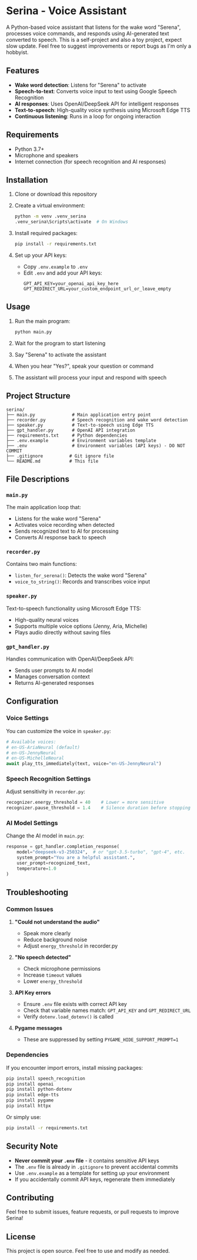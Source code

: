 # Serina - Voice Assistant

A Python-based voice assistant that listens for the wake word "Serena", processes voice commands, and responds using AI-generated text converted to speech.
This is a self-project and also a toy project, expect slow update.
Feel free to suggest improvements or report bugs as I'm only a hobbyist.

## Features

- **Wake word detection**: Listens for "Serena" to activate
- **Speech-to-text**: Converts voice input to text using Google Speech Recognition
- **AI responses**: Uses OpenAI/DeepSeek API for intelligent responses
- **Text-to-speech**: High-quality voice synthesis using Microsoft Edge TTS
- **Continuous listening**: Runs in a loop for ongoing interaction

## Requirements

- Python 3.7+
- Microphone and speakers
- Internet connection (for speech recognition and AI responses)

## Installation

1. Clone or download this repository
2. Create a virtual environment:
   ```bash
   python -m venv .venv_serina
   .venv_serina\Scripts\activate  # On Windows
   ```

3. Install required packages:
   ```bash
   pip install -r requirements.txt
   ```

4. Set up your API keys:
   - Copy `.env.example` to `.env`
   - Edit `.env` and add your API keys:
     ```
     GPT_API_KEY=your_openai_api_key_here
     GPT_REDIRECT_URL=your_custom_endpoint_url_or_leave_empty
     ```

## Usage

1. Run the main program:
   ```bash
   python main.py
   ```

2. Wait for the program to start listening
3. Say "Serena" to activate the assistant
4. When you hear "Yes?", speak your question or command
5. The assistant will process your input and respond with speech

## Project Structure

```
serina/
├── main.py              # Main application entry point
├── recorder.py          # Speech recognition and wake word detection
├── speaker.py           # Text-to-speech using Edge TTS
├── gpt_handler.py       # OpenAI API integration
├── requirements.txt     # Python dependencies
├── .env.example         # Environment variables template
├── .env                 # Environment variables (API keys) - DO NOT COMMIT
├── .gitignore          # Git ignore file
└── README.md           # This file
```

## File Descriptions

### `main.py`
The main application loop that:
- Listens for the wake word "Serena"
- Activates voice recording when detected
- Sends recognized text to AI for processing
- Converts AI response back to speech

### `recorder.py`
Contains two main functions:
- `listen_for_serena()`: Detects the wake word "Serena"
- `voice_to_string()`: Records and transcribes voice input

### `speaker.py`
Text-to-speech functionality using Microsoft Edge TTS:
- High-quality neural voices
- Supports multiple voice options (Jenny, Aria, Michelle)
- Plays audio directly without saving files

### `gpt_handler.py`
Handles communication with OpenAI/DeepSeek API:
- Sends user prompts to AI model
- Manages conversation context
- Returns AI-generated responses

## Configuration

### Voice Settings
You can customize the voice in `speaker.py`:
```python
# Available voices:
# en-US-AriaNeural (default)
# en-US-JennyNeural  
# en-US-MichelleNeural
await play_tts_immediately(text, voice="en-US-JennyNeural")
```

### Speech Recognition Settings
Adjust sensitivity in `recorder.py`:
```python
recognizer.energy_threshold = 40    # Lower = more sensitive
recognizer.pause_threshold = 1.4    # Silence duration before stopping
```

### AI Model Settings
Change the AI model in `main.py`:
```python
response = gpt_handler.completion_response(
    model="deepseek-v3-250324",  # or "gpt-3.5-turbo", "gpt-4", etc.
    system_prompt="You are a helpful assistant.",
    user_prompt=recognized_text,
    temperature=1.0
)
```

## Troubleshooting

### Common Issues

1. **"Could not understand the audio"**
   - Speak more clearly
   - Reduce background noise
   - Adjust `energy_threshold` in recorder.py

2. **"No speech detected"**
   - Check microphone permissions
   - Increase `timeout` values
   - Lower `energy_threshold`

3. **API Key errors**
   - Ensure `.env` file exists with correct API key
   - Check that variable names match: `GPT_API_KEY` and `GPT_REDIRECT_URL`
   - Verify `dotenv.load_dotenv()` is called

4. **Pygame messages**
   - These are suppressed by setting `PYGAME_HIDE_SUPPORT_PROMPT=1`

### Dependencies

If you encounter import errors, install missing packages:
```bash
pip install speech_recognition
pip install openai
pip install python-dotenv
pip install edge-tts
pip install pygame
pip install httpx
```

Or simply use:
```bash
pip install -r requirements.txt
```

## Security Note

- **Never commit your `.env` file** - it contains sensitive API keys
- The `.env` file is already in `.gitignore` to prevent accidental commits
- Use `.env.example` as a template for setting up your environment
- If you accidentally commit API keys, regenerate them immediately

## Contributing

Feel free to submit issues, feature requests, or pull requests to improve Serina!

## License

This project is open source. Feel free to use and modify as needed.
